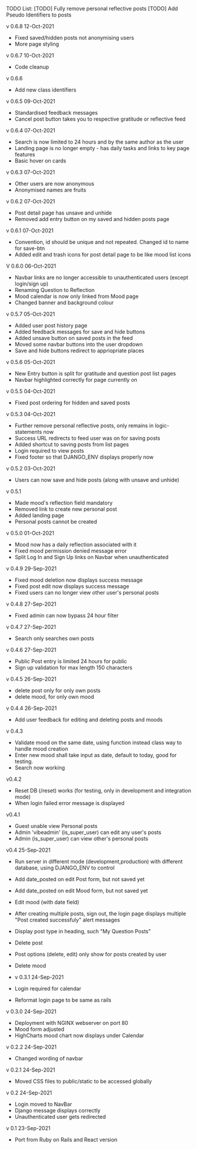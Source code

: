 TODO List:
[TODO] Fully remove personal reflective posts
[TODO] Add Pseudo Identifiers to posts

v 0.6.8 12-Oct-2021
* Fixed saved/hidden posts not anonymising users
* More page styling

v 0.6.7 10-Oct-2021
* Code cleanup

v 0.6.6 
* Add new class identifiers

v 0.6.5 09-Oct-2021
* Standardised feedback messages
* Cancel post button takes you to respective gratitude or reflective feed

v 0.6.4 07-Oct-2021
* Search is now limited to 24 hours and by the same author as the user
* Landing page is no longer empty - has daily tasks and links to key page features
* Basic hover on cards

v 0.6.3 07-Oct-2021
* Other users are now anonymous
* Anonymised names are fruits

v 0.6.2 07-Oct-2021
* Post detail page has unsave and unhide
* Removed add entry button on my saved and hidden posts page

v 0.6.1 07-Oct-2021
* Convention, id should be unique and not repeated. Changed id to name for save-btn
* Added edit and trash icons for post detail page to be like mood list icons

V 0.6.0 06-Oct-2021
* Navbar links are no longer accessible to unauthenticated users (except login/sign up)
* Renaming Question to Reflection
* Mood calendar is now only linked from Mood page
* Changed banner and background colour

v 0.5.7 05-Oct-2021
* Added user post history page
* Added feedback messages for save and hide buttons
* Added unsave button on saved posts in the feed
* Moved some navbar buttons into the user dropdown
* Save and hide buttons redirect to appriopriate places

v 0.5.6 05-Oct-2021
* New Entry button is split for gratitude and question post list pages
* Navbar highlighted correctly for page currently on

v 0.5.5 04-Oct-2021
* Fixed post ordering for hidden and saved posts

v 0.5.3 04-Oct-2021
* Further remove personal reflective posts, only remains in logic-statements now
* Success URL redirects to feed user was on for saving posts
* Added shortcut to saving posts from list pages
* Login required to view posts
* Fixed footer so that DJANGO_ENV displays properly now

v 0.5.2 03-Oct-2021
* Users can now save and hide posts (along with unsave and unhide)

v 0.5.1
* Made mood's reflection field mandatory
* Removed link to create new personal post
* Added landing page
* Personal posts cannot be created

v 0.5.0 01-Oct-2021
* Mood now has a daily reflection associated with it
* Fixed mood permission denied message error
* Split Log In and Sign Up links on Navbar when unauthenticated

v 0.4.9 29-Sep-2021
* Fixed mood deletion now displays success message
* Fixed post edit now displays success message
* Fixed users can no longer view other user's personal posts

v 0.4.8 27-Sep-2021
* Fixed admin can now bypass 24 hour filter 

v 0.4.7 27-Sep-2021
* Search only searches own posts

v 0.4.6 27-Sep-2021
* Public Post entry is limited 24 hours for public 
* Sign up validation for max length 150 characters

v 0.4.5 26-Sep-2021
* delete post only for only own posts
* delete mood, for only own mood

v 0.4.4 26-Sep-2021
* Add user feedback for editing and deleting posts and moods

v 0.4.3
* Validate mood on the same date,  using function instead class way to handle mood creation
* Enter new mood shall take input as date, default to today, good for testing. 
* Search now working

v0.4.2

* Reset DB (/reset) works (for testing, only in development and integration mode)
* When login failed error message is displayed

v0.4.1

* Guest unable view Personal posts
* Admin 'vibeadmin' (is_super_user) can edit any user's posts
* Admin (is_super_user) can view other's personal posts

v0.4 25-Sep-2021

* Run server in different mode (development,production) with different database, using DJANGO_ENV to control
* Add date_posted on edit Post form, but not saved yet
* Add date_posted on edit Mood form, but not saved yet
* Edit mood (with date field)
* After creating multiple posts, sign out, the login page displays multiple "Post created successfuly" alert messages
* Display post type in heading, such "My Question Posts"
* Delete post
* Post options (delete, edit) only show for posts created by user
* Delete mood


* v 0.3.1 24-Sep-2021
* Login required for calendar
* Reformat login page to be same as rails

v 0.3.0  24-Sep-2021
* Deployment with NGINX webserver on port 80
* Mood form adjusted
* HighCharts mood chart now displays under Calendar

v 0.2.2  24-Sep-2021
* Changed wording of navbar

v 0.2.1  24-Sep-2021
* Moved CSS files to public/static to be accessed globally

v 0.2  24-Sep-2021
* Login moved to NavBar
* Django message displays correctly
* Unauthenticated user gets redirected

v 0.1 23-Sep-2021

* Port from Ruby on Rails and React version
